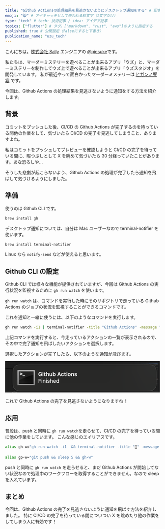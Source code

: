 ```yaml
---
title: "Github Actionsの処理結果を見逃さないようにデスクトップ通知をする" # 記事のタイトル
emoji: "😸" # アイキャッチとして使われる絵文字（1文字だけ）
type: "tech" # tech: 技術記事 / idea: アイデア記事
topics: ["flutter"] # タグ。["markdown", "rust", "aws"]のように指定する
published: true # 公開設定（falseにすると下書き）
publication_name: "uzu_tech"
---
```


こんにちは。[株式会社 Sally](https://sally-inc.jp/) エンジニアの [@piesuke](https://x.com/piesuke27)です。

私たちは、マーダーミステリーを遊べることが出来るアプリ「ウズ」と、マーダーミステリーを制作してウズ上で遊べることが出来るアプリ「ウズスタジオ」を開発しています。
私が最近やって面白かったマーダーミステリーは [ヒガンノ饗宴](https://uzu-app.com/scenario/4366) です。

今回は、Github Actions の処理結果を見逃さないように通知をする方法を紹介します。

## 背景

コミットをプッシュした後、CI/CD の Github Actions が完了するのを待っている間他の作業をして、気づいたら CI/CD の完了を見逃してしまうこと、ありますよね。

私はコミットをプッシュしてプレビューを確認しようと CI/CD の完了を待っている間に、暇つぶしとして X を眺めて気づいたら 30 分経っていたことがあります。あな恐ろしや...

そうした悲劇が起こらないよう、Github Actions の処理が完了したら通知を飛ばして気づけるようにしました。

## 準備

使うのは Github CLI です。

```bash
brew install gh
```

デスクトップ通知については、自分は Mac ユーザーなので terminal-notifier を使います。

```bash
brew install terminal-notifier
```

Linux なら `notify-send` などが使えると思います。

## Github CLI の設定

Github CLI では様々な機能が提供されていますが、今回は Github Actions の実行状況を監視するために `gh run watch` を使います。

`gh run watch` は、コマンドを実行した時にそのリポジトリで走っている Github Actions のジョブの状況を監視することができるコマンドです。

これを通知と一緒に使うには、以下のようなコマンドを実行します。

```bash
gh run watch -i1 | terminal-notifier -title "Github Actions" -message "Finished"
```

上記コマンドを実行すると、今走っているアクションの一覧が表示されるので、その中で完了通知を飛ばしたいアクションを選択します。

選択したアクションが完了したら、以下のような通知が飛びます。

![](/images/notify.png)

これで Github Actions の完了を見逃さないようになりますね！

## 応用

普段は、push と同時に `gh run watch`を走らせて、CI/CD の完了を待っている間に他の作業をしています。
こんな感じのエイリアスです。

```bash
alias gh-w="gh run watch -i1  && terminal-notifier -title "🍏" -message 'run is done!' -sound Crystal"

alias gp-w="git push && sleep 5 && gh-w"
```

push と同時に `gh run watch` を走らせると、まだ Github Actions が開始してない状況なので処理中のワークフローを取得することができません。なので sleep を入れています。

## まとめ

今回は、Github Actions の完了を見逃さないように通知を飛ばす方法を紹介しました。
特に CI/CD の完了を待っている間についつい X を眺めたり他の作業をしてしまう人に有効です！
